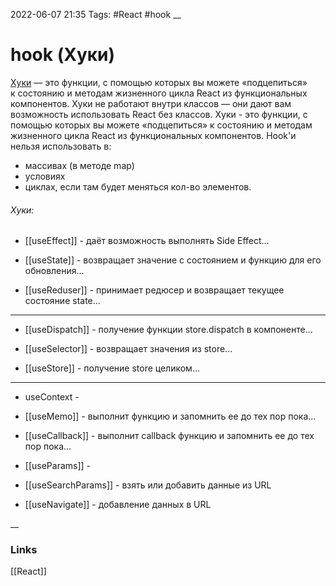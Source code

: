 2022-06-07 21:35
Tags: #React #hook
__
# hook (Хуки)

[Хуки](https://ru.reactjs.org/docs/hooks-intro.html#gatsby-focus-wrapper "Документация по хукам") — это функции, с помощью которых вы можете «подцепиться» к состоянию и методам жизненного цикла React из функциональных компонентов.
Хуки не работают внутри классов — они дают вам возможность использовать React без классов.
Хуки - это функции, с помощью которых вы можете «подцепиться» к состоянию и методам жизненного цикла React из функциональных компонентов.
Hook'и нельзя использовать в:
-   массивах (в методе map)
-   условиях
-   циклах, если там будет меняться кол-во элементов.

###### Хуки:
- [[useEffect]] - даёт возможность выполнять Side Effect...

- [[useState]] - возвращает значение с состоянием и функцию для его обновления...

- [[useReduser]] - принимает редюсер и возвращает текущее состояние state...
---
- [[useDispatch]] - получение функции store.dispatch в компоненте...

- [[useSelector]] - возвращает значения из store...

- [[useStore]] - получение store целиком...
---
- useContext - 
- [[useMemo]] - выполнит функцию и запомнить ее до тех пор пока...
- [[useCallback]] - выполнит callback функцию и запомнить ее до тех пор пока...

- [[useParams]] - 
- [[useSearchParams]] - взять или добавить данные из URL
- [[useNavigate]] - добавление данных в URL

__
### Links
[[React]]